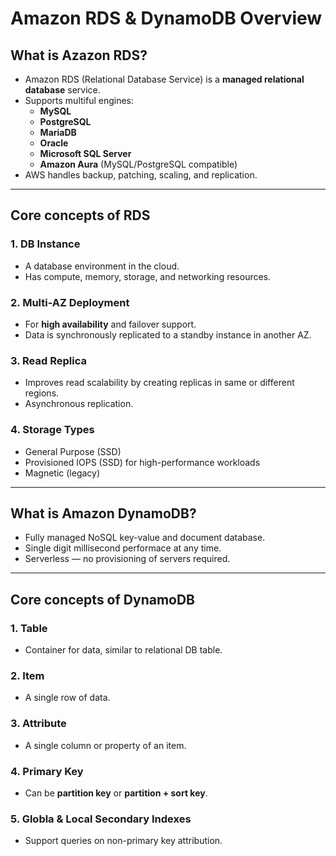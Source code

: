 # Amazon RDS & DynamoDB Overview

## What is Azazon RDS?
- Amazon RDS (Relational Database Service) is a **managed relational database** service.
- Supports multiful engines:
  - **MySQL**
  - **PostgreSQL**
  - **MariaDB**
  - **Oracle**
  - **Microsoft SQL Server**
  - **Amazon Aura** (MySQL/PostgreSQL compatible)
- AWS handles backup, patching, scaling, and replication.

---

## Core concepts of RDS

### 1. DB Instance
- A database environment in the cloud.
- Has compute, memory, storage, and networking resources.

### 2. Multi-AZ Deployment
- For **high availability** and failover support.
- Data is synchronously replicated to a standby instance in another AZ.

### 3. Read Replica
- Improves read scalability by creating replicas in same or different regions.
- Asynchronous replication.

### 4. Storage Types
- General Purpose (SSD)
- Provisioned IOPS (SSD) for high-performance workloads
- Magnetic (legacy)

---

## What is Amazon DynamoDB?

- Fully managed NoSQL key-value and document database.
- Single digit millisecond performace at any time.
- Serverless — no provisioning of servers required.

---

## Core concepts of DynamoDB

### 1. Table
- Container for data, similar to relational DB table.

### 2. Item
- A single row of data.

### 3. Attribute
- A single column or property of an item.

### 4. Primary Key
- Can be **partition key** or **partition + sort key**.

### 5. Globla & Local Secondary Indexes
- Support queries on non-primary key attribution.
